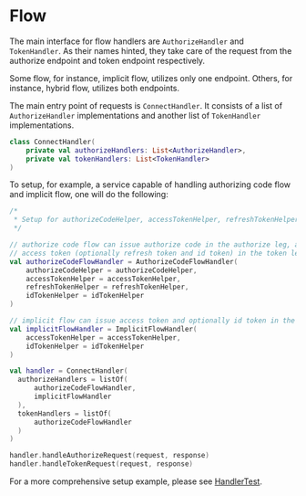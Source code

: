 # Flow

The main interface for flow handlers are `AuthorizeHandler` and `TokenHandler`. As their names hinted, they take care of the request from the authorize endpoint and token endpoint respectively.

Some flow, for instance, implicit flow, utilizes only one endpoint. Others, for instance, hybrid flow, utilizes both endpoints.

The main entry point of requests is `ConnectHandler`. It consists of a list of `AuthorizeHandler` implementations and another list of `TokenHandler` implementations.

```kotlin
class ConnectHandler(
    private val authorizeHandlers: List<AuthorizeHandler>,
    private val tokenHandlers: List<TokenHandler>
)
```

To setup, for example, a service capable of handling authorizing code flow and implicit flow, one will do the following:

```kotlin
/*
 * Setup for authorizeCodeHelper, accessTokenHelper, refreshTokenHelper, idTokenHelper is omitted.
 */

// authorize code flow can issue authorize code in the authorize leg, and
// access token (optionally refresh token and id token) in the token leg
val authorizeCodeFlowHandler = AuthorizeCodeFlowHandler(
    authorizeCodeHelper = authorizeCodeHelper,
    accessTokenHelper = accessTokenHelper,
    refreshTokenHelper = refreshTokenHelper,
    idTokenHelper = idTokenHelper
)

// implicit flow can issue access token and optionally id token in the authorize leg
val implicitFlowHandler = ImplicitFlowHandler(
    accessTokenHelper = accessTokenHelper,
    idTokenHelper = idTokenHelper
)

val handler = ConnectHandler(
  authorizeHandlers = listOf(
      authorizeCodeFlowHandler,
      implicitFlowHandler
  ),
  tokenHandlers = listOf(
      authorizeCodeFlowHandler
  )
)

handler.handleAuthorizeRequest(request, response)
handler.handleTokenRequest(request, response)
```

For a more comprehensive setup example, please see [HandlerTest](https://github.com/imulab/connect-sdk/blob/master/src/test/kotlin/io/imulab/connect/HandlerTest.kt).